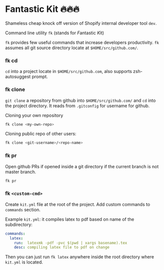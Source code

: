 # Fantastic Kit 🔥🔥🔥

Shameless cheap knock off version of Shopify internal developer tool `dev`.

Command line utility `fk` (stands for *F*antastic *K*it)

`fk` provides few useful commands that increase developers productivity. `fk` assumes all git source directory locate at `$HOME/src/github.com/`.


### fk cd

`cd` into a project locate in `$HOME/src/github.com`, also supports zsh-autosuggest prompt. 

### fk clone

`git clone` a repository from github into `$HOME/src/github.com/` and `cd` into the project directory. It reads from `.gitconfig` for username for github. 

Cloning your own repository

``` bash
fk clone <my-own-repo>
```

Cloning public repo of other users:

``` bash
fk clone <git-username>/<repo-name>
```

### fk pr

Open github PRs if opened inside a git directory if the current branch is not master branch.

``` bash
fk pr
```

### fk `<custom-cmd>`

Create `kit.yml` file at the root of the project. Add custom commands to `commands` section.

Example `kit.yml`: it compiles latex to pdf based on name of the subdirectory: 

``` yaml
commands:
  latex:
    run:  latexmk -pdf -pvc $(pwd | xargs basename).tex
    desc: compiling latex file to pdf on change
```

Then you can just run `fk latex` anywhere inside the root directory where `kit.yml` is located.


